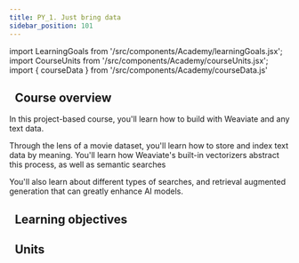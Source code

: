 ```yaml
---
title: PY_1. Just bring data
sidebar_position: 101
---
```


import LearningGoals from '/src/components/Academy/learningGoals.jsx';
import CourseUnits from '/src/components/Academy/courseUnits.jsx';
import { courseData } from '/src/components/Academy/courseData.js'

## <i class="fa-solid fa-chalkboard-user"></i>&nbsp;&nbsp;Course overview

In this project-based course, you'll learn how to build with Weaviate and any text data.

Through the lens of a movie dataset, you'll learn how to store and index text data by meaning. You'll learn how Weaviate's built-in vectorizers abstract this process, as well as semantic searches

You'll also learn about different types of searches, and retrieval augmented generation that can greatly enhance AI models.

## <i class="fa-solid fa-chalkboard-user"></i>&nbsp;&nbsp;Learning objectives

<LearningGoals courseName="starter_project"/>

## <i class="fa-solid fa-book-open-reader"></i>&nbsp;&nbsp;Units

<CourseUnits courseData={courseData} courseName="starter_project" />
